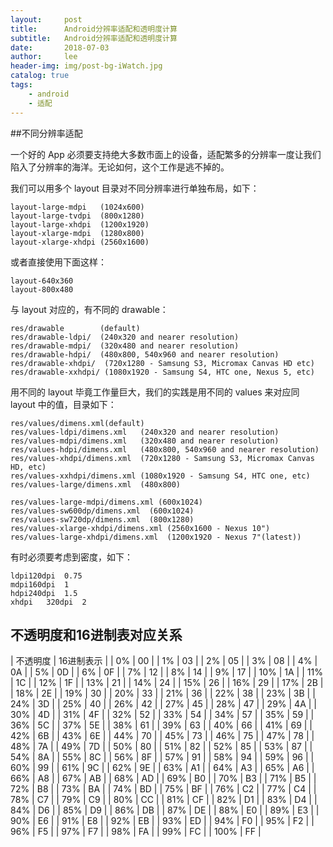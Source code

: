 ```yaml
---
layout:     post
title:      Android分辨率适配和透明度计算
subtitle:   Android分辨率适配和透明度计算
date:       2018-07-03
author:     lee
header-img: img/post-bg-iWatch.jpg
catalog: true
tags:
    - android
    - 适配
---
```


##不同分辨率适配

一个好的 App 必须要支持绝大多数市面上的设备，适配繁多的分辨率一度让我们陷入了分辨率的海洋。无论如何，这个工作是逃不掉的。


我们可以用多个 layout 目录对不同分辨率进行单独布局，如下：

    layout-large-mdpi   (1024x600)
    layout-large-tvdpi  (800x1280)
    layout-large-xhdpi  (1200x1920)
    layout-xlarge-mdpi  (1280x800)
    layout-xlarge-xhdpi (2560x1600)
或者直接使用下面这样：

    layout-640x360
    layout-800x480
与 layout 对应的，有不同的 drawable：

    res/drawable        (default)
    res/drawable-ldpi/  (240x320 and nearer resolution)
    res/drawable-mdpi/  (320x480 and nearer resolution)
    res/drawable-hdpi/  (480x800, 540x960 and nearer resolution)
    res/drawable-xhdpi/  (720x1280 - Samsung S3, Micromax Canvas HD etc)
    res/drawable-xxhdpi/ (1080x1920 - Samsung S4, HTC one, Nexus 5, etc)
用不同的 layout 毕竟工作量巨大，我们的实践是用不同的 values 来对应同 layout 中的值，目录如下：

    res/values/dimens.xml(default)
    res/values-ldpi/dimens.xml   (240x320 and nearer resolution)
    res/values-mdpi/dimens.xml   (320x480 and nearer resolution)
    res/values-hdpi/dimens.xml   (480x800, 540x960 and nearer resolution)
    res/values-xhdpi/dimens.xml  (720x1280 - Samsung S3, Micromax Canvas HD, etc) 
    res/values-xxhdpi/dimens.xml (1080x1920 - Samsung S4, HTC one, etc)
    res/values-large/dimens.xml  (480x800)

    res/values-large-mdpi/dimens.xml (600x1024)
    res/values-sw600dp/dimens.xml  (600x1024)
    res/values-sw720dp/dimens.xml  (800x1280)
    res/values-xlarge-xhdpi/dimens.xml (2560x1600 - Nexus 10")
    res/values-large-xhdpi/dimens.xml  (1200x1920 - Nexus 7"(latest))
有时必须要考虑到密度，如下：

    ldpi120dpi  0.75
    mdpi160dpi  1
    hdpi240dpi  1.5
    xhdpi   320dpi  2


## 不透明度和16进制表对应关系

| 不透明度 | 16进制表示 |
| 0% | 00 |
| 1% | 03 |
| 2% | 05 |
| 3% | 08 |
| 4% | 0A |
| 5% | 0D |
| 6% | 0F |
| 7% | 12 |
| 8% | 14 |
| 9% | 17 |
| 10% | 1A |
| 11% | 1C |
| 12% | 1F |
| 13% | 21 |
| 14% | 24 |
| 15% | 26 |
| 16% | 29 |
| 17% | 2B |
| 18% | 2E |
| 19% | 30 |
| 20% | 33 |
| 21% | 36 |
| 22% | 38 |
| 23% | 3B |
| 24% | 3D |
| 25% | 40 |
| 26% | 42 |
| 27% | 45 |
| 28% | 47 |
| 29% | 4A |
| 30% | 4D |
| 31% | 4F |
| 32% | 52 |
| 33% | 54 |
| 34% | 57 |
| 35% | 59 |
| 36% | 5C |
| 37% | 5E |
| 38% | 61 |
| 39% | 63 |
| 40% | 66 |
| 41% | 69 |
| 42% | 6B |
| 43% | 6E |
| 44% | 70 |
| 45% | 73 |
| 46% | 75 |
| 47% | 78 |
| 48% | 7A |
| 49% | 7D |
| 50% | 80 |
| 51% | 82 |
| 52% | 85 |
| 53% | 87 |
| 54% | 8A |
| 55% | 8C |
| 56% | 8F |
| 57% | 91 |
| 58% | 94 |
| 59% | 96 |
| 60% | 99 |
| 61% | 9C |
| 62% | 9E |
| 63% | A1 |
| 64% | A3 |
| 65% | A6 |
| 66% | A8 |
| 67% | AB |
| 68% | AD |
| 69% | B0 |
| 70% | B3 |
| 71% | B5 |
| 72% | B8 |
| 73% | BA |
| 74% | BD |
| 75% | BF |
| 76% | C2 |
| 77% | C4 |
| 78% | C7 |
| 79% | C9 |
| 80% | CC |
| 81% | CF |
| 82% | D1 |
| 83% | D4 |
| 84% | D6 |
| 85% | D9 |
| 86% | DB |
| 87% | DE |
| 88% | E0 |
| 89% | E3 |
| 90% | E6 |
| 91% | E8 |
| 92% | EB |
| 93% | ED |
| 94% | F0 |
| 95% | F2 |
| 96% | F5 |
| 97% | F7 |
| 98% | FA |
| 99% | FC |
| 100% | FF |
